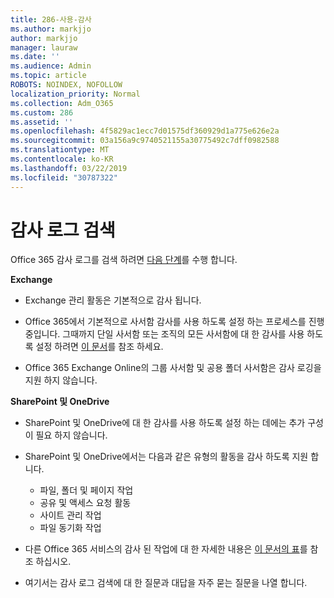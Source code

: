 ```yaml
---
title: 286-사용-감사
ms.author: markjjo
author: markjjo
manager: lauraw
ms.date: ''
ms.audience: Admin
ms.topic: article
ROBOTS: NOINDEX, NOFOLLOW
localization_priority: Normal
ms.collection: Adm_O365
ms.custom: 286
ms.assetid: ''
ms.openlocfilehash: 4f5829ac1ecc7d01575df360929d1a775e626e2a
ms.sourcegitcommit: 03a156a9c9740521155a30775492c7dff0982588
ms.translationtype: MT
ms.contentlocale: ko-KR
ms.lasthandoff: 03/22/2019
ms.locfileid: "30787322"
---
```

# <a name="search-the-audit-log"></a>감사 로그 검색

Office 365 감사 로그를 검색 하려면 [다음 단계](https://docs.microsoft.com/office365/securitycompliance/search-the-audit-log-in-security-and-compliance#search-the-audit-log)를 수행 합니다. 

**Exchange**

- Exchange 관리 활동은 기본적으로 감사 됩니다.

- Office 365에서 기본적으로 사서함 감사를 사용 하도록 설정 하는 프로세스를 진행 중입니다. 그때까지 단일 사서함 또는 조직의 모든 사서함에 대 한 감사를 사용 하도록 설정 하려면 [이 문서](https://docs.microsoft.com/office365/securitycompliance/enable-mailbox-auditing)를 참조 하세요.

- Office 365 Exchange Online의 그룹 사서함 및 공용 폴더 사서함은 감사 로깅을 지원 하지 않습니다.

**SharePoint 및 OneDrive**

- SharePoint 및 OneDrive에 대 한 감사를 사용 하도록 설정 하는 데에는 추가 구성이 필요 하지 않습니다.

- SharePoint 및 OneDrive에서는 다음과 같은 유형의 활동을 감사 하도록 지원 합니다. 

    - 파일, 폴더 및 페이지 작업
    - 공유 및 액세스 요청 활동
    - 사이트 관리 작업
    - 파일 동기화 작업

- 다른 Office 365 서비스의 감사 된 작업에 대 한 자세한 내용은 [이 문서의 표](https://docs.microsoft.com/office365/securitycompliance/search-the-audit-log-in-security-and-compliance#audited-activities)를 참조 하십시오.

- 여기서는 감사 로그 검색에 대 [](https://docs.microsoft.com/office365/securitycompliance/search-the-audit-log-in-security-and-compliance#frequently-asked-questions) 한 질문과 대답을 자주 묻는 질문을 나열 합니다.